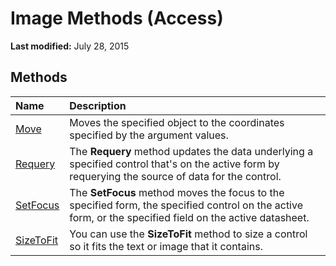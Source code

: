 
# Image Methods (Access)

 **Last modified:** July 28, 2015


## Methods



|**Name**|**Description**|
|:-----|:-----|
| [Move](feda7964-0d93-b3e2-36b1-5c68054cdff1.md)|Moves the specified object to the coordinates specified by the argument values.|
| [Requery](98f16a2d-ad18-c576-11e0-43d43fcf8859.md)|The  **Requery** method updates the data underlying a specified control that's on the active form by requerying the source of data for the control.|
| [SetFocus](d7cad49f-e5ee-ed4a-567c-9706725f867e.md)|The  **SetFocus** method moves the focus to the specified form, the specified control on the active form, or the specified field on the active datasheet.|
| [SizeToFit](81e403d6-ba9a-9117-1f87-fe6bb4b76d00.md)|You can use the  **SizeToFit** method to size a control so it fits the text or image that it contains.|
